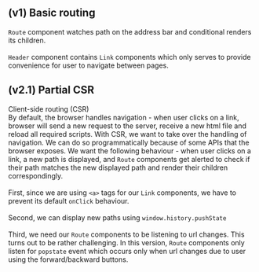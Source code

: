 ## (v1) Basic routing

`Route` component watches path on the address bar and conditional renders its children.\
\
`Header` component contains `Link` components which only serves to provide convenience for user to navigate between pages.

## (v2.1) Partial CSR

Client-side routing (CSR) \
By default, the browser handles navigation - when user clicks on a link, browser will send a new request to the server, receive a new html file and reload all required scripts. With CSR, we want to take over the handling of navigation. We can do so programmatically because of some APIs that the browser exposes. We want the following behaviour - when user clicks on a link, a new path is displayed, and `Route` components get alerted to check if their path matches the new displayed path and render their children correspondingly.
\
\
First, since we are using `<a>` tags for our `Link` components, we have to prevent its default `onClick` behaviour.
\
\
Second, we can display new paths using `window.history.pushState`
\
\
Third, we need our `Route` components to be listening to url changes. This turns out to be rather challenging. In this version, `Route` components only listen for `popstate` event which occurs only when url changes due to user using the forward/backward buttons.
